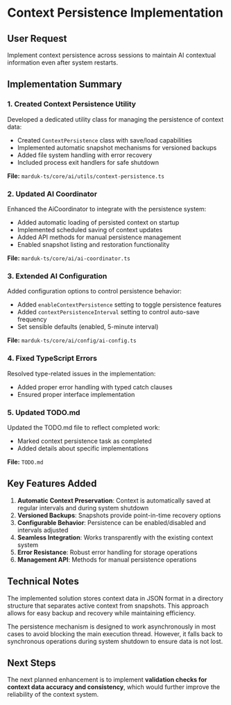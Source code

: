 # Context Persistence Implementation

## User Request
Implement context persistence across sessions to maintain AI contextual information even after system restarts.

## Implementation Summary

### 1. Created Context Persistence Utility

Developed a dedicated utility class for managing the persistence of context data:

- Created `ContextPersistence` class with save/load capabilities
- Implemented automatic snapshot mechanisms for versioned backups
- Added file system handling with error recovery
- Included process exit handlers for safe shutdown

**File:** `marduk-ts/core/ai/utils/context-persistence.ts`

### 2. Updated AI Coordinator

Enhanced the AiCoordinator to integrate with the persistence system:

- Added automatic loading of persisted context on startup
- Implemented scheduled saving of context updates
- Added API methods for manual persistence management
- Enabled snapshot listing and restoration functionality

**File:** `marduk-ts/core/ai/ai-coordinator.ts`

### 3. Extended AI Configuration

Added configuration options to control persistence behavior:

- Added `enableContextPersistence` setting to toggle persistence features
- Added `contextPersistenceInterval` setting to control auto-save frequency
- Set sensible defaults (enabled, 5-minute interval)

**File:** `marduk-ts/core/ai/config/ai-config.ts`

### 4. Fixed TypeScript Errors

Resolved type-related issues in the implementation:

- Added proper error handling with typed catch clauses
- Ensured proper interface implementation

### 5. Updated TODO.md

Updated the TODO.md file to reflect completed work:

- Marked context persistence task as completed
- Added details about specific implementations

**File:** `TODO.md`

## Key Features Added

1. **Automatic Context Preservation**: Context is automatically saved at regular intervals and during system shutdown
2. **Versioned Backups**: Snapshots provide point-in-time recovery options
3. **Configurable Behavior**: Persistence can be enabled/disabled and intervals adjusted
4. **Seamless Integration**: Works transparently with the existing context system
5. **Error Resistance**: Robust error handling for storage operations
6. **Management API**: Methods for manual persistence operations

## Technical Notes

The implemented solution stores context data in JSON format in a directory structure that separates active context from snapshots. This approach allows for easy backup and recovery while maintaining efficiency.

The persistence mechanism is designed to work asynchronously in most cases to avoid blocking the main execution thread. However, it falls back to synchronous operations during system shutdown to ensure data is not lost.

## Next Steps

The next planned enhancement is to implement **validation checks for context data accuracy and consistency**, which would further improve the reliability of the context system.
